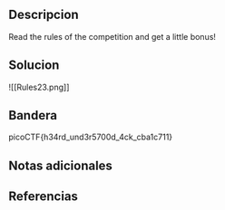 ## Descripcion

Read the rules of the competition and get a little bonus!


## Solucion
![[Rules23.png]]

## Bandera
picoCTF{h34rd_und3r5700d_4ck_cba1c711}

## Notas adicionales


## Referencias
